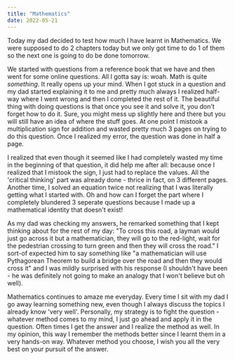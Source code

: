 ```yaml
---
title: "Mathematics"
date: 2022-05-21
---
```

Today my dad decided to test how much I have learnt in Mathematics. We were supposed to do 2 chapters today but we only got time to do 1 of them so the next one is going to do be done tomorrow. 

We started with questions from a reference book that we have and then went for some online questions. All I gotta say is: woah. Math is quite *something*. It really opens up your mind. When I got stuck in a question and my dad started explaining it to me and pretty much always I realized half-way where I went wrong and then I completed the rest of it. The beautiful thing with doing questions is that once you see it and solve it, you don't forget how to do it. Sure, you might mess up slightly here and there but you will still have an idea of where the stuff goes. At one point I mistook a multiplication sign for addition and wasted pretty much 3 pages on trying to do this question. Once I realized my error, the question was done in half a page.

I realized that even though it seemed like I had completely wasted my time in the beginning of that question, it did help me after all: because once I realized that I mistook the sign, I just had to replace the values. All the 'critical thinking' part was already done - thrice in fact, on 3 different pages. Another time, I solved an equation twice not realizing that I was literally getting what I started with. Oh and how can I forget the part where I completely blundered 3 seperate questions because I made up a mathematical identity that doesn't exist!

As my dad was checking my answers, he remarked something that I kept thinking about for the rest of my day: "To cross this road, a layman would just go across it but a mathematician, they will go to the red-light, wait for the pedestrian crossing to turn green and then they will cross the road." I sort-of  expected him to say something like "a mathematician will use Pythagorean Theorem to build a bridge over the road and then they would cross it" and I was mildly surprised with his response (I shouldn't have been - he was definitely not going to make an analogy that I won't believe but oh well). 

Mathematics continues to amaze me everyday. Every time I sit with my dad I go away learning something new, even though I always discuss the topics I already know 'very well'. Personally, my strategy is to fight the question - whatever method comes to my mind, I just go ahead and apply it in the question. Often times I get the answer and I realize the method as well. In my opinion, this way I remember the methods better since I learnt them in a very hands-on way. Whatever method you choose, I wish you all the very best on your pursuit of the answer.